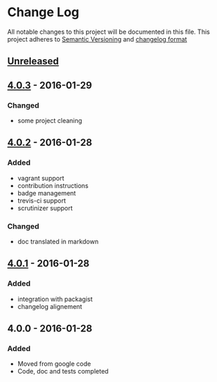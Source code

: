 # Change Log
All notable changes to this project will be documented in this file.
This project adheres to [Semantic Versioning](http://semver.org/) and [changelog format](http://keepachangelog.com/)

## [Unreleased]

## [4.0.3] - 2016-01-29
### Changed
- some project cleaning


## [4.0.2] - 2016-01-28
### Added
- vagrant support
- contribution instructions
- badge management
- trevis-ci support
- scrutinizer support
### Changed
- doc translated in markdown

## [4.0.1] - 2016-01-28
### Added
- integration with packagist
- changelog alignement


## 4.0.0 - 2016-01-28
### Added
- Moved from google code
- Code, doc and tests completed

[Unreleased]:  https://github.com/linkeddatacenter/BOTK-context/compare/4.0.3...HEAD
[4.0.3]:  https://github.com/linkeddatacenter/BOTK-context/compare/4.0.2...4.0.3
[4.0.2]:  https://github.com/linkeddatacenter/BOTK-context/compare/4.0.1...4.0.2
[4.0.1]:  https://github.com/linkeddatacenter/BOTK-context/compare/4.0.0...4.0.1
